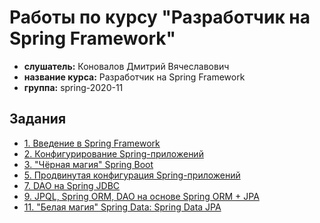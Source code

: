 # Работы по курсу "Разработчик на Spring Framework"

* **слушатель:** Коновалов Дмитрий Вячеславович
* **название курса:** Разработчик на Spring Framework
* **группа:** spring-2020-11

## Задания

* [1. Введение в Spring Framework](./spring-01)
* [2. Конфигурирование Spring-приложений](./spring-02)
* [3. "Чёрная магия" Spring Boot](./spring-03)
* [5. Продвинутая конфигурация Spring-приложений](./spring-04)
* [7. DAO на Spring JDBC](./spring-05)
* [9. JPQL, Spring ORM, DAO на основе Spring ORM + JPA](./spring-06)
* [11. "Белая магия" Spring Data: Spring Data JPA](./spring-07)
